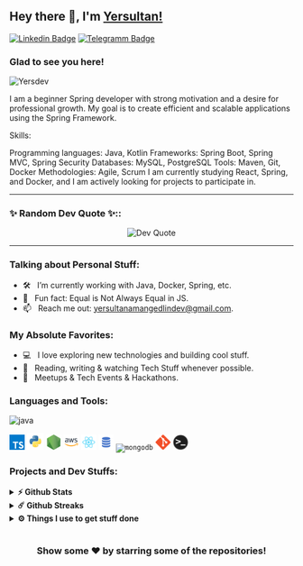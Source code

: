## Hey there 👋, I'm [Yersultan!](https://github.com/Yersdev/)

[![Linkedin Badge](https://img.shields.io/badge/-LinkedIn-0e76a8?style=flat-square&logo=Linkedin&logoColor=white)](https://linkedin.com/in/YersDev)
[![Telegramm Badge](https://img.shields.io/badge/-Telegramm-0e76a8?style=flat-square&logo=Telegramm&logoColor=white)](https://t.me/Best0fWest)

### Glad to see you here! 
<p align="left"> <img src="https://komarev.com/ghpvc/?username=YersDev&label=Profile%20views&color=0e75b6&style=flat" alt="Yersdev" /> </p>
I am a beginner Spring developer with strong motivation and a desire for professional growth. My goal is to create efficient and scalable applications using the Spring Framework.

Skills:

Programming languages: Java, Kotlin
Frameworks: Spring Boot, Spring MVC, Spring Security
Databases: MySQL, PostgreSQL
Tools: Maven, Git, Docker
Methodologies: Agile, Scrum
I am currently studying React, Spring, and Docker, and I am actively looking for projects to participate in.


<hr>
<h3 align="left">✨ Random Dev Quote ✨::</h3>
<p align="center">
  <img src="https://quotes-github-readme.vercel.app/api?type=horizontal&theme=dark" alt="Dev Quote" />
</p>
<hr>


### Talking about Personal Stuff:

- 🛠 &nbsp; I’m currently working with Java, Docker, Spring, etc.
- 👾 &nbsp; Fun fact: Equal is Not Always Equal in JS.
- 📫 &nbsp; Reach me out: yersultanamangedlindev@gmail.com.

### My Absolute Favorites:

- 💻 &nbsp; I love exploring new technologies and building cool stuff.
- 📰 &nbsp; Reading, writing & watching Tech Stuff whenever possible.
- 🍕 &nbsp; Meetups & Tech Events & Hackathons.

### Languages and Tools:

<img height="27" src="https://raw.githubusercontent.com/marwin1991/profile-technology-icons/refs/heads/main/icons/java.png" alt="java">

<code><img height="27" src="https://raw.githubusercontent.com/github/explore/80688e429a7d4ef2fca1e82350fe8e3517d3494d/topics/typescript/typescript.png" alt="typescript"></code>
<code><img height="30" src="https://raw.githubusercontent.com/github/explore/80688e429a7d4ef2fca1e82350fe8e3517d3494d/topics/python/python.png" alt="python"></code>
<code><img height="27" src="https://raw.githubusercontent.com/github/explore/80688e429a7d4ef2fca1e82350fe8e3517d3494d/topics/nodejs/nodejs.png" alt="nodejs"></code>
<code><img height="27" src="https://raw.githubusercontent.com/github/explore/80688e429a7d4ef2fca1e82350fe8e3517d3494d/topics/aws/aws.png" alt="aws"></code>
<code><img height="27" src="https://raw.githubusercontent.com/github/explore/80688e429a7d4ef2fca1e82350fe8e3517d3494d/topics/react/react.png" alt="react"></code>
<code><img height="27" src="https://raw.githubusercontent.com/github/explore/80688e429a7d4ef2fca1e82350fe8e3517d3494d/topics/sql/sql.png" alt="sql"></code>
<code><img height="27" src="https://encrypted-tbn0.gstatic.com/images?q=tbn%3AANd9GcSTTzPAw-55ssm1Im594xYZ9eRQu2JylrkYLg&usqp=CAU" alt="mongodb"></code>
<code><img height="27" src="https://raw.githubusercontent.com/devicons/devicon/master/icons/git/git-original.svg" alt="git"></code>
<code><img height="27" src="https://raw.githubusercontent.com/github/explore/80688e429a7d4ef2fca1e82350fe8e3517d3494d/topics/terminal/terminal.png" alt="terminal"></code>

### Projects and Dev Stuffs:

<details>
  <summary><b>⚡ Github Stats</b></summary>

  <br />
  <img height="180em" src="https://github-readme-stats.vercel.app/api?username=Yersdev&show_icons=true&hide_border=true&&count_private=true&include_all_commits=true" />
  <img height="180em" src="https://github-readme-stats.vercel.app/api/top-langs/?username=Yersdev&exclude_repo=KNN-Image-Classification&show_icons=true&hide_border=true&layout=compact&langs_count=8"/>
</details>

<details>
  <summary><b>☄️ Github Streaks</b></summary>

  <br />
  <img height="180em" src="https://github-readme-streak-stats.herokuapp.com/?user=Yersdev&hide_border=true" />
</details>

<details>
  <br />
  <summary><b>⚙️ Things I use to get stuff done</b></summary>
  	<ul>
  	    <li><b>OS:</b> Windows 11</li>
	    <li><b>Laptop: </b> ASUS Tuf Gaming</li>
  	    <li><b>Browser: </b> Chrome & Edge</li>
	    <li><b>Code Editor:</b> IntelliJ - The best editor out there</li>
 	    <li><b>Other Tools:</b> Postman, Obsidian, VsCode, GitKraken and ChatGpt</li>
	</ul>
</details>

#

<div align="center">

### Show some ❤️ by starring some of the repositories!

</div>
